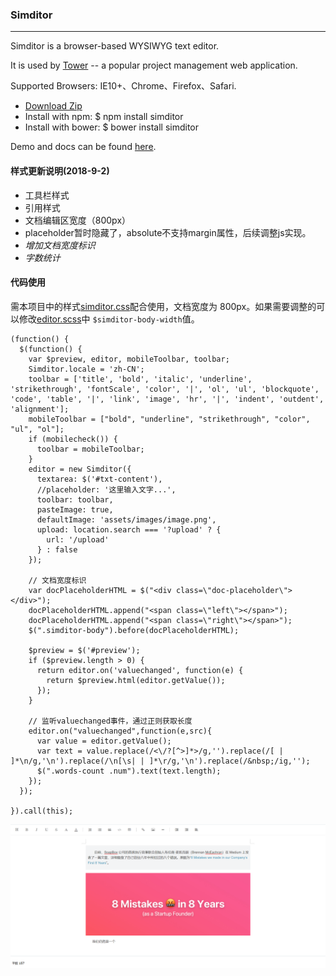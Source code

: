 ### Simditor

---

Simditor is a browser-based WYSIWYG text editor.

It is used by [Tower](http://tower.im) -- a popular project management web application.

Supported Browsers: IE10+、Chrome、Firefox、Safari.
* [Download Zip](https://github.com/mycolorway/simditor/releases)
* Install with npm: $ npm install simditor</li>
* Install with bower: $ bower install simditor</li>

Demo and docs can be found [here](http://simditor.tower.im/).


#### 样式更新说明(2018-9-2)

* 工具栏样式
* 引用样式
* 文档编辑区宽度（800px）
* placeholder暂时隐藏了，absolute不支持margin属性，后续调整js实现。
* *增加文档宽度标识* 
* *字数统计*

#### 代码使用

需本项目中的样式[simditor.css](https://github.com/shungdawei/simditor/blob/master/styles/simditor.css)配合使用，文档宽度为 800px。如果需要调整的可以修改[editor.scss](https://github.com/shungdawei/simditor/blob/master/styles/editor.scss)中 `$simditor-body-width`值。

```
(function() {
  $(function() {
    var $preview, editor, mobileToolbar, toolbar;
    Simditor.locale = 'zh-CN';
    toolbar = ['title', 'bold', 'italic', 'underline', 'strikethrough', 'fontScale', 'color', '|', 'ol', 'ul', 'blockquote', 'code', 'table', '|', 'link', 'image', 'hr', '|', 'indent', 'outdent', 'alignment'];
    mobileToolbar = ["bold", "underline", "strikethrough", "color", "ul", "ol"];
    if (mobilecheck()) {
      toolbar = mobileToolbar;
    }
    editor = new Simditor({
      textarea: $('#txt-content'),
      //placeholder: '这里输入文字...',
      toolbar: toolbar,
      pasteImage: true,
      defaultImage: 'assets/images/image.png',
      upload: location.search === '?upload' ? {
        url: '/upload'
      } : false
    });

    // 文档宽度标识
    var docPlaceholderHTML = $("<div class=\"doc-placeholder\"></div>");
    docPlaceholderHTML.append("<span class=\"left\"></span>");
    docPlaceholderHTML.append("<span class=\"right\"></span>");
    $(".simditor-body").before(docPlaceholderHTML);

    $preview = $('#preview');
    if ($preview.length > 0) {
      return editor.on('valuechanged', function(e) {
        return $preview.html(editor.getValue());
      });
    }

    // 监听valuechanged事件，通过正则获取长度
    editor.on("valuechanged",function(e,src){
      var value = editor.getValue();
      var text = value.replace(/<\/?[^>]*>/g,'').replace(/[ | ]*\n/g,'\n').replace(/\n[\s| | ]*\r/g,'\n').replace(/&nbsp;/ig,'');
      $(".words-count .num").text(text.length);
  	});
  });

}).call(this);

```

![效果图](https://github.com/shungdawei/simditor/blob/master/captures/Snipaste_2018-09-02_17-57-04.png)